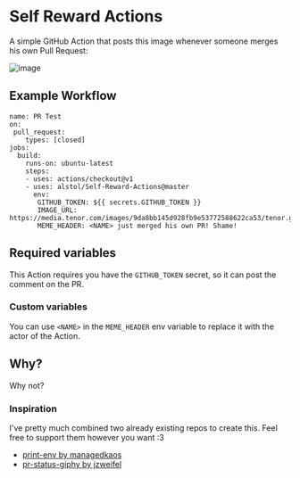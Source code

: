 # Self Reward Actions

A simple GitHub Action that posts this image whenever someone merges his own Pull Request:

![image](https://user-images.githubusercontent.com/9394141/67147509-cf17c080-f295-11e9-95ac-74522a1ed82c.png)


## Example Workflow

````
name: PR Test
on: 
 pull_request:
    types: [closed] 
jobs:
  build:
    runs-on: ubuntu-latest
    steps:
    - uses: actions/checkout@v1
    - uses: alstol/Self-Reward-Actions@master
      env:
       GITHUB_TOKEN: ${{ secrets.GITHUB_TOKEN }}
       IMAGE_URL: https://media.tenor.com/images/9da8bb145d928fb9e53772588622ca53/tenor.gif
       MEME_HEADER: <NAME> just merged his own PR! Shame!

````

## Required variables

This Action requires you have the `GITHUB_TOKEN` secret, so it can post the comment on the PR.

### Custom variables

You can use `<NAME>` in the `MEME_HEADER` env variable to replace it with the actor of the Action.

## Why?

Why not?

### Inspiration

I've pretty much combined two already existing repos to create this. Feel free to support them however you want :3

* [print-env by managedkaos](https://github.com/managedkaos/print-env)
* [pr-status-giphy by jzweifel](https://github.com/jzweifel/pr-status-giphy-action)
